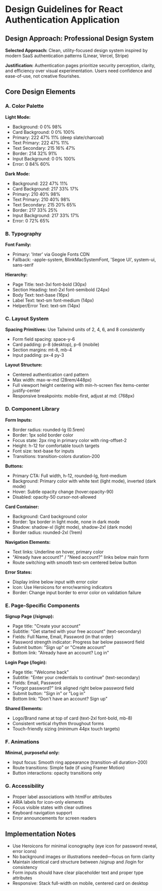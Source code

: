 # Design Guidelines for React Authentication Application

## Design Approach: Professional Design System

**Selected Approach:** Clean, utility-focused design system inspired by modern SaaS authentication patterns (Linear, Vercel, Stripe)

**Justification:** Authentication pages prioritize security perception, clarity, and efficiency over visual experimentation. Users need confidence and ease-of-use, not creative flourishes.

## Core Design Elements

### A. Color Palette

**Light Mode:**
- Background: 0 0% 98%
- Card Background: 0 0% 100%
- Primary: 222 47% 11% (deep slate/charcoal)
- Text Primary: 222 47% 11%
- Text Secondary: 215 16% 47%
- Border: 214 32% 91%
- Input Background: 0 0% 100%
- Error: 0 84% 60%

**Dark Mode:**
- Background: 222 47% 11%
- Card Background: 217 33% 17%
- Primary: 210 40% 98%
- Text Primary: 210 40% 98%
- Text Secondary: 215 20% 65%
- Border: 217 33% 25%
- Input Background: 217 33% 17%
- Error: 0 72% 65%

### B. Typography

**Font Family:**
- Primary: 'Inter' via Google Fonts CDN
- Fallback: -apple-system, BlinkMacSystemFont, 'Segoe UI', system-ui, sans-serif

**Hierarchy:**
- Page Title: text-3xl font-bold (30px)
- Section Heading: text-2xl font-semibold (24px)
- Body Text: text-base (16px)
- Label Text: text-sm font-medium (14px)
- Helper/Error Text: text-sm (14px)

### C. Layout System

**Spacing Primitives:** Use Tailwind units of 2, 4, 6, and 8 consistently
- Form field spacing: space-y-6
- Card padding: p-8 (desktop), p-6 (mobile)
- Section margins: mt-8, mb-4
- Input padding: px-4 py-3

**Layout Structure:**
- Centered authentication card pattern
- Max width: max-w-md (28rem/448px)
- Full viewport height centering with min-h-screen flex items-center justify-center
- Responsive breakpoints: mobile-first, adjust at md: (768px)

### D. Component Library

**Form Inputs:**
- Border radius: rounded-lg (0.5rem)
- Border: 1px solid border color
- Focus state: 2px ring in primary color with ring-offset-2
- Height: h-12 for comfortable touch targets
- Font size: text-base for inputs
- Transitions: transition-colors duration-200

**Buttons:**
- Primary CTA: Full width, h-12, rounded-lg, font-medium
- Background: Primary color with white text (light mode), inverted (dark mode)
- Hover: Subtle opacity change (hover:opacity-90)
- Disabled: opacity-50 cursor-not-allowed

**Card Container:**
- Background: Card background color
- Border: 1px border in light mode, none in dark mode
- Shadow: shadow-xl (light mode), shadow-2xl (dark mode)
- Border radius: rounded-2xl (1rem)

**Navigation Elements:**
- Text links: Underline on hover, primary color
- "Already have account?" / "Need account?" links below main form
- Route switching with smooth text-sm centered below button

**Error States:**
- Display inline below input with error color
- Icon: Use Heroicons for error/warning indicators
- Border: Change input border to error color on validation failure

### E. Page-Specific Components

**Signup Page (/signup):**
- Page title: "Create your account"
- Subtitle: "Get started with your free account" (text-secondary)
- Fields: Full Name, Email, Password (in that order)
- Password strength indicator: Progress bar below password field
- Submit button: "Sign up" or "Create account"
- Bottom link: "Already have an account? Log in"

**Login Page (/login):**
- Page title: "Welcome back"
- Subtitle: "Enter your credentials to continue" (text-secondary)
- Fields: Email, Password
- "Forgot password?" link aligned right below password field
- Submit button: "Sign in" or "Log in"
- Bottom link: "Don't have an account? Sign up"

**Shared Elements:**
- Logo/Brand name at top of card (text-2xl font-bold, mb-8)
- Consistent vertical rhythm throughout forms
- Touch-friendly sizing (minimum 44px touch targets)

### F. Animations

**Minimal, purposeful only:**
- Input focus: Smooth ring appearance (transition-all duration-200)
- Route transitions: Simple fade (if using Framer Motion)
- Button interactions: opacity transitions only

### G. Accessibility

- Proper label associations with htmlFor attributes
- ARIA labels for icon-only elements
- Focus visible states with clear outlines
- Keyboard navigation support
- Error announcements for screen readers

## Implementation Notes

- Use Heroicons for minimal iconography (eye icon for password reveal, error icons)
- No background images or illustrations needed—focus on form clarity
- Maintain identical card structure between /signup and /login for consistency
- Form inputs should have clear placeholder text and proper type attributes
- Responsive: Stack full-width on mobile, centered card on desktop